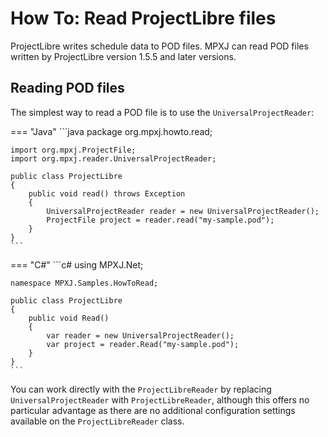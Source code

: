 # How To: Read ProjectLibre files
ProjectLibre writes schedule data to POD files. MPXJ can read POD files written
by ProjectLibre version 1.5.5 and later versions.

## Reading POD files
The simplest way to read a POD file is to use the `UniversalProjectReader`:

=== "Java"
	```java
	package org.mpxj.howto.read;
	
	import org.mpxj.ProjectFile;
	import org.mpxj.reader.UniversalProjectReader;
	
	public class ProjectLibre
	{
		public void read() throws Exception
		{
			UniversalProjectReader reader = new UniversalProjectReader();
			ProjectFile project = reader.read("my-sample.pod");
		}
	}
	```

=== "C#"
	```c#
	using MPXJ.Net;
	
	namespace MPXJ.Samples.HowToRead;
	
	public class ProjectLibre
	{
	 	public void Read()
	 	{
		  	var reader = new UniversalProjectReader();
		  	var project = reader.Read("my-sample.pod");
	 	}
	}
	```

You can work directly with the `ProjectLibreReader` by replacing
`UniversalProjectReader` with `ProjectLibreReader`, although this offers no
particular advantage as there are no additional configuration settings available
on the `ProjectLibreReader` class.
